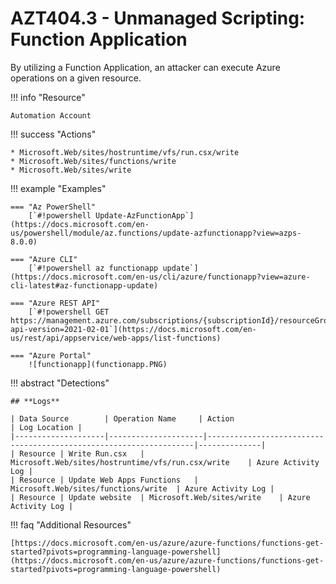 # AZT404.3 - Unmanaged Scripting: Function Application

By utilizing a Function Application, an attacker can execute Azure operations on a given resource.

!!! info "Resource"

	Automation Account

!!! success "Actions" 

	* Microsoft.Web/sites/hostruntime/vfs/run.csx/write
	* Microsoft.Web/sites/functions/write
	* Microsoft.Web/sites/write

!!! example "Examples"

    === "Az PowerShell"
		[`#!powershell Update-AzFunctionApp`](https://docs.microsoft.com/en-us/powershell/module/az.functions/update-azfunctionapp?view=azps-8.0.0)
		
    === "Azure CLI"
        [`#!powershell az functionapp update`](https://docs.microsoft.com/en-us/cli/azure/functionapp?view=azure-cli-latest#az-functionapp-update)
		
    === "Azure REST API"	
		[`#!powershell GET https://management.azure.com/subscriptions/{subscriptionId}/resourceGroups/{resourceGroupName}/providers/Microsoft.Web/sites/{name}/functions?api-version=2021-02-01`](https://docs.microsoft.com/en-us/rest/api/appservice/web-apps/list-functions)

    === "Azure Portal"
    	![functionapp](functionapp.PNG)

!!! abstract "Detections"

	## **Logs** 

    | Data Source        | Operation Name     | Action                                                            | Log Location |
    |--------------------|---------------------|-------------------------------------------------------------------|--------------|
    | Resource | Write Run.csx	 | Microsoft.Web/sites/hostruntime/vfs/run.csx/write	| Azure Activity Log |
    | Resource | Update Web Apps Functions	 | Microsoft.Web/sites/functions/write	| Azure Activity Log |
    | Resource | Update website	 | Microsoft.Web/sites/write	| Azure Activity Log |

!!! faq "Additional Resources"

	[https://docs.microsoft.com/en-us/azure/azure-functions/functions-get-started?pivots=programming-language-powershell](https://docs.microsoft.com/en-us/azure/azure-functions/functions-get-started?pivots=programming-language-powershell)

